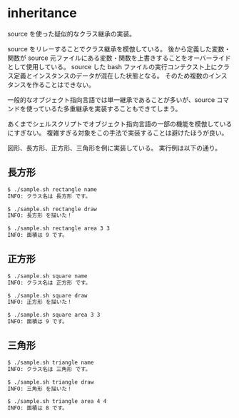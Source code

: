 # inheritance
source を使った疑似的なクラス継承の実装。

source をリレーすることでクラス継承を模倣している。
後から定義した変数・関数が source 元ファイルにある変数・関数を上書きすることをオーバーライドとして使用している。
source した bash ファイルの実行コンテクスト上にクラス定義とインスタンスのデータが混在した状態となる。
そのため複数のインスタンスを作ることはできない。

一般的なオブジェクト指向言語では単一継承であることが多いが、source コマンドを使っているた多重継承を実装することもできてしまう。

あくまでシェルスクリプトでオブジェクト指向言語の一部の機能を模倣しているにすぎない。
複雑すぎる対象をこの手法で実装することは避けたほうが良い。

図形、長方形、正方形、三角形を例に実装している。
実行例は以下の通り。

## 長方形
```bash
$ ./sample.sh rectangle name
INFO: クラス名は 長方形 です。

$ ./sample.sh rectangle draw
INFO: 長方形 を描いた！

$ ./sample.sh rectangle area 3 3
INFO: 面積は 9 です。
```

## 正方形
```bash
$ ./sample.sh square name
INFO: クラス名は 正方形 です。

$ ./sample.sh square draw
INFO: 正方形 を描いた！

$ ./sample.sh square area 3 3
INFO: 面積は 9 です。
```

## 三角形
```bash
$ ./sample.sh triangle name
INFO: クラス名は 三角形 です。

$ ./sample.sh triangle draw
INFO: 三角形 を描いた！

$ ./sample.sh triangle area 4 4
INFO: 面積は 8 です。
```
